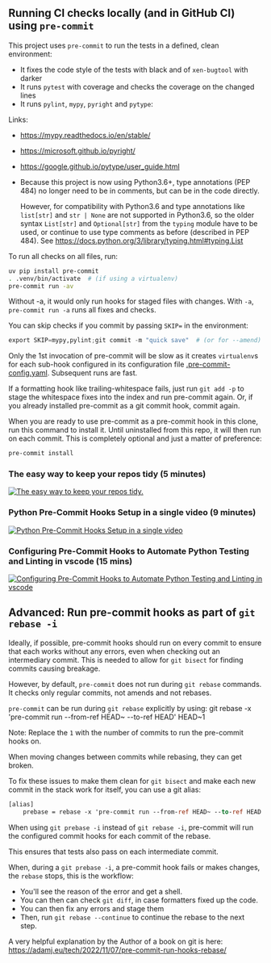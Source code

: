 ## Running CI checks locally (and in GitHub CI) using `pre-commit`

This project uses `pre-commit` to run the tests in a defined, clean environment:

- It fixes the code style of the tests with black and of `xen-bugtool` with darker
- It runs `pytest` with coverage and checks the coverage on the changed lines
- It runs `pylint`, `mypy`, `pyright` and `pytype`:

Links:
- https://mypy.readthedocs.io/en/stable/
- https://microsoft.github.io/pyright/
- https://google.github.io/pytype/user_guide.html

- Because this project is now using Python3.6+, type annotations (PEP 484)
  no longer need to be in comments, but can be in the code directly.

  However, for compatibility with Python3.6 and type annotations like `list[str]`
  and `str | None` are not supported in Python3.6, so the older syntax
  `List[str]` and `Optional[str]` from the `typing` module have to be used,
  or continue to use type comments as before (described in PEP 484).
  See https://docs.python.org/3/library/typing.html#typing.List

To run all checks on all files, run:

```bash
uv pip install pre-commit
. .venv/bin/activate  # (if using a virtualenv)
pre-commit run -av
```
Without -a, it would only run hooks for staged files with changes.
With `-a`, `pre-commit run -a` runs all fixes and checks.

You can skip checks if you commit by passing `SKIP=` in the environment:
```py
export SKIP=mypy,pylint;git commit -m "quick save"  # (or for --amend)
```

Only the 1st invocation of pre-commit will be slow as it creates `virtualenv`s
for each sub-hook configured in its configuration file
[.pre-commit-config.yaml](.pre-commit-config.yaml). Subsequent runs are fast.

If a formatting hook like trailing-whitespace fails, just run `git add -p` to
stage the whitespace fixes into the index and run pre-commit again.
Or, if you already installed pre-commit as a git commit hook, commit again.

When you are ready to use pre-commit as a pre-commit hook in this clone,
run this command to install it. Until uninstalled from this repo, it will
then run on each commit. This is completely optional and just a matter of
preference:
```bash
pre-commit install
```

### The easy way to keep your repos tidy (5 minutes)
[![The easy way to keep your repos tidy.](https://img.youtube.com/vi/psjz6rwzMdk/0.jpg)](https://www.youtube.com/watch?v=psjz6rwzMdk)

### Python Pre-Commit Hooks Setup in a single video (9 minutes)
[![Python Pre-Commit Hooks Setup in a single video](https://img.youtube.com/vi/Wmw-VGSjSNg/0.jpg)](https://www.youtube.com/watch?v=Wmw-VGSjSNg)

### Configuring Pre-Commit Hooks to Automate Python Testing and Linting in vscode (15 mins)
[![Configuring Pre-Commit Hooks to Automate Python Testing and Linting in vscode](https://img.youtube.com/vi/moVieAAk_xo/0.jpg)](https://www.youtube.com/watch?moVieAAk_xo)

## Advanced: Run pre-commit hooks as part of `git rebase -i`

Ideally, if possible, pre-commit hooks should run on every commit to ensure that
each works without any errors, even when checking out an intermediary commit.
This is needed to allow for `git bisect` for finding commits causing breakage.

However, by default, `pre-commit` does not run during `git rebase` commands.
It checks only regular commits, not amends and not rebases.

`pre-commit` can be run during `git rebase` explicitly by using:
    git rebase -x 'pre-commit run --from-ref HEAD~ --to-ref HEAD' HEAD~1

Note: Replace the `1` with the number of commits to run the pre-commit hooks on.

When moving changes between commits while rebasing, they can get broken.

To fix these issues to make them clean for `git bisect` and make each
new commit in the stack work for itself, you can use a git alias:

```ml
[alias]
    prebase = rebase -x 'pre-commit run --from-ref HEAD~ --to-ref HEAD'
```
When using `git prebase -i` instead of `git rebase -i`, pre-commit will
run the configured commit hooks for each commit of the rebase.

This ensures that tests also pass on each intermediate commit.

When, during a `git prebase -i`, a pre-commit hook fails or makes changes,
the `rebase` stops, this is the workflow:
- You'll see the reason of the error and get a shell.
- You can then can check `git diff`, in case formatters fixed up the code.
- You can then fix any errors and stage them
- Then, run `git rebase --continue` to continue the rebase to the next step.

A very helpful explanation by the Author of a book on git is here:
https://adamj.eu/tech/2022/11/07/pre-commit-run-hooks-rebase/

